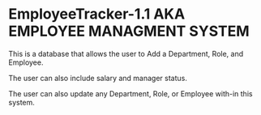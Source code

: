 # EmployeeTracker-1.1 AKA EMPLOYEE MANAGMENT SYSTEM

This is a database that allows the user to Add a Department, Role, and Employee.

The user can also include salary and manager status.

The user can also update any Department, Role, or Employee with-in this system.




